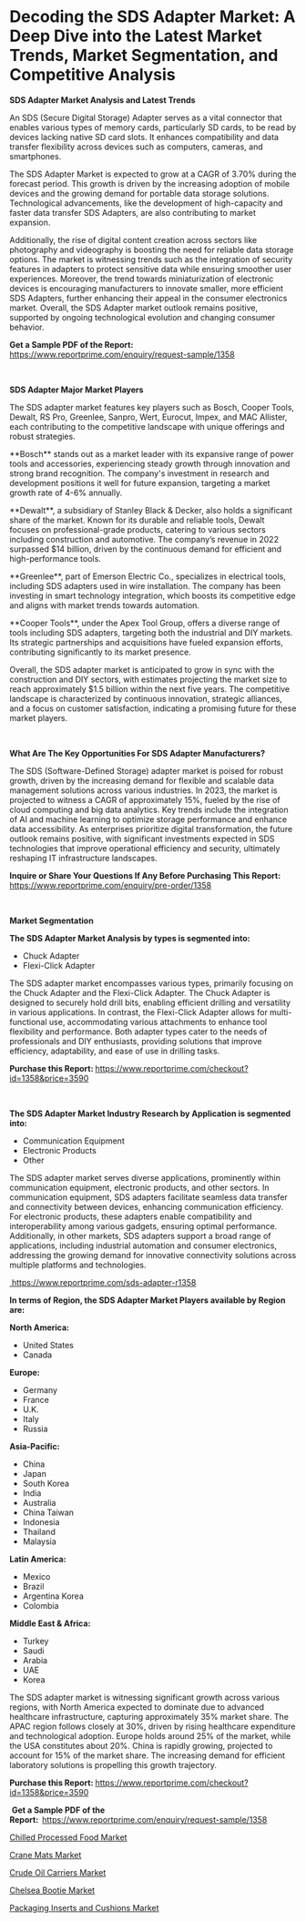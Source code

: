 <p><h1>Decoding the SDS Adapter Market: A Deep Dive into the Latest Market Trends, Market Segmentation, and Competitive Analysis</h1></p><p><strong>SDS Adapter Market Analysis and Latest Trends</strong></p>
<p><p>An SDS (Secure Digital Storage) Adapter serves as a vital connector that enables various types of memory cards, particularly SD cards, to be read by devices lacking native SD card slots. It enhances compatibility and data transfer flexibility across devices such as computers, cameras, and smartphones. </p><p>The SDS Adapter Market is expected to grow at a CAGR of 3.70% during the forecast period. This growth is driven by the increasing adoption of mobile devices and the growing demand for portable data storage solutions. Technological advancements, like the development of high-capacity and faster data transfer SDS Adapters, are also contributing to market expansion. </p><p>Additionally, the rise of digital content creation across sectors like photography and videography is boosting the need for reliable data storage options. The market is witnessing trends such as the integration of security features in adapters to protect sensitive data while ensuring smoother user experiences. Moreover, the trend towards miniaturization of electronic devices is encouraging manufacturers to innovate smaller, more efficient SDS Adapters, further enhancing their appeal in the consumer electronics market. Overall, the SDS Adapter market outlook remains positive, supported by ongoing technological evolution and changing consumer behavior.</p></p>
<p><strong>Get a Sample PDF of the Report:&nbsp;</strong> <a href="https://www.reportprime.com/enquiry/request-sample/1358?utm_campaign=1110&utm_medium=2&utm_source=Github&utm_content=ia&utm_term=18102024&utm_id=sds-adapter">https://www.reportprime.com/enquiry/request-sample/1358</a></p>
<p>&nbsp;</p>
<p><strong>SDS Adapter Major Market Players</strong></p>
<p><p>The SDS adapter market features key players such as Bosch, Cooper Tools, Dewalt, RS Pro, Greenlee, Sanpro, Wert, Eurocut, Impex, and MAC Allister, each contributing to the competitive landscape with unique offerings and robust strategies.</p><p>**Bosch** stands out as a market leader with its expansive range of power tools and accessories, experiencing steady growth through innovation and strong brand recognition. The company's investment in research and development positions it well for future expansion, targeting a market growth rate of 4-6% annually.</p><p>**Dewalt**, a subsidiary of Stanley Black & Decker, also holds a significant share of the market. Known for its durable and reliable tools, Dewalt focuses on professional-grade products, catering to various sectors including construction and automotive. The company’s revenue in 2022 surpassed $14 billion, driven by the continuous demand for efficient and high-performance tools.</p><p>**Greenlee**, part of Emerson Electric Co., specializes in electrical tools, including SDS adapters used in wire installation. The company has been investing in smart technology integration, which boosts its competitive edge and aligns with market trends towards automation.</p><p>**Cooper Tools**, under the Apex Tool Group, offers a diverse range of tools including SDS adapters, targeting both the industrial and DIY markets. Its strategic partnerships and acquisitions have fueled expansion efforts, contributing significantly to its market presence.</p><p>Overall, the SDS adapter market is anticipated to grow in sync with the construction and DIY sectors, with estimates projecting the market size to reach approximately $1.5 billion within the next five years. The competitive landscape is characterized by continuous innovation, strategic alliances, and a focus on customer satisfaction, indicating a promising future for these market players.</p></p>
<p>&nbsp;</p>
<p><strong>What Are The Key Opportunities For SDS Adapter Manufacturers?</strong></p>
<p><p>The SDS (Software-Defined Storage) adapter market is poised for robust growth, driven by the increasing demand for flexible and scalable data management solutions across various industries. In 2023, the market is projected to witness a CAGR of approximately 15%, fueled by the rise of cloud computing and big data analytics. Key trends include the integration of AI and machine learning to optimize storage performance and enhance data accessibility. As enterprises prioritize digital transformation, the future outlook remains positive, with significant investments expected in SDS technologies that improve operational efficiency and security, ultimately reshaping IT infrastructure landscapes.</p></p>
<p><strong>Inquire or Share Your Questions If Any Before Purchasing This Report:</strong> <a href="https://www.reportprime.com/enquiry/pre-order/1358?utm_campaign=1110&utm_medium=2&utm_source=Github&utm_content=ia&utm_term=18102024&utm_id=sds-adapter">https://www.reportprime.com/enquiry/pre-order/1358</a></p>
<p>&nbsp;</p>
<p><strong>Market Segmentation</strong></p>
<p><strong>The SDS Adapter Market Analysis by types is segmented into:</strong></p>
<p><ul><li>Chuck Adapter</li><li>Flexi-Click Adapter</li></ul></p>
<p><p>The SDS adapter market encompasses various types, primarily focusing on the Chuck Adapter and the Flexi-Click Adapter. The Chuck Adapter is designed to securely hold drill bits, enabling efficient drilling and versatility in various applications. In contrast, the Flexi-Click Adapter allows for multi-functional use, accommodating various attachments to enhance tool flexibility and performance. Both adapter types cater to the needs of professionals and DIY enthusiasts, providing solutions that improve efficiency, adaptability, and ease of use in drilling tasks.</p></p>
<p><strong>Purchase this Report:&nbsp;</strong><a href="https://www.reportprime.com/checkout?id=1358&price=3590&utm_campaign=1110&utm_medium=2&utm_source=Github&utm_content=ia&utm_term=18102024&utm_id=sds-adapter">https://www.reportprime.com/checkout?id=1358&price=3590</a></p>
<p>&nbsp;</p>
<p><strong>The SDS Adapter Market Industry Research by Application is segmented into:</strong></p>
<p><ul><li>Communication Equipment</li><li>Electronic Products</li><li>Other</li></ul></p>
<p><p>The SDS adapter market serves diverse applications, prominently within communication equipment, electronic products, and other sectors. In communication equipment, SDS adapters facilitate seamless data transfer and connectivity between devices, enhancing communication efficiency. For electronic products, these adapters enable compatibility and interoperability among various gadgets, ensuring optimal performance. Additionally, in other markets, SDS adapters support a broad range of applications, including industrial automation and consumer electronics, addressing the growing demand for innovative connectivity solutions across multiple platforms and technologies.</p></p>
<p><a href="https://www.reportprime.com/sds-adapter-r1358?utm_campaign=1110&utm_medium=2&utm_source=Github&utm_content=ia&utm_term=18102024&utm_id=sds-adapter">&nbsp;https://www.reportprime.com/sds-adapter-r1358</a></p>
<p><strong>In terms of Region, the SDS Adapter Market Players available by Region are:</strong></p>
<p>
    <p> <strong> North America: </strong>
        <ul>
            <li>United States</li>
            <li>Canada</li>
        </ul>
        </p> 
    <p> <strong> Europe: </strong>
        <ul>
            <li>Germany</li>
            <li>France</li>
            <li>U.K.</li>
            <li>Italy</li>
            <li>Russia</li>
        </ul>
        </p> 
    <p> <strong> Asia-Pacific: </strong>
        <ul>
            <li>China</li>
            <li>Japan</li>
            <li>South Korea</li>
            <li>India</li>
            <li>Australia</li>
            <li>China Taiwan</li>
            <li>Indonesia</li>
            <li>Thailand</li>
            <li>Malaysia</li>
        </ul>
        </p> 
    <p> <strong> Latin America: </strong>
        <ul>
            <li>Mexico</li>
            <li>Brazil</li>
            <li>Argentina Korea</li>
            <li>Colombia</li>
        </ul>
        </p> 
    <p> <strong> Middle East & Africa: </strong>
        <ul>
            <li>Turkey</li>
            <li>Saudi</li>
            <li>Arabia</li>
            <li>UAE</li>
            <li>Korea</li>
        </ul>
    </p>
    </p>
<p><p>The SDS adapter market is witnessing significant growth across various regions, with North America expected to dominate due to advanced healthcare infrastructure, capturing approximately 35% market share. The APAC region follows closely at 30%, driven by rising healthcare expenditure and technological adoption. Europe holds around 25% of the market, while the USA constitutes about 20%. China is rapidly growing, projected to account for 15% of the market share. The increasing demand for efficient laboratory solutions is propelling this growth trajectory.</p></p>
<p><strong>Purchase this Report: </strong><a href="https://www.reportprime.com/checkout?id=1358&price=3590&utm_campaign=1110&utm_medium=2&utm_source=Github&utm_content=ia&utm_term=18102024&utm_id=sds-adapter">https://www.reportprime.com/checkout?id=1358&price=3590</a></p>
<p>&nbsp;<strong>Get a Sample PDF of the Report:&nbsp;&nbsp;</strong><a href="https://www.reportprime.com/enquiry/request-sample/1358?utm_campaign=1110&utm_medium=2&utm_source=Github&utm_content=ia&utm_term=18102024&utm_id=sds-adapter">https://www.reportprime.com/enquiry/request-sample/1358</a></p>
<p><strong></strong></p>
<p><p><a href="https://github.com/janelbaub6/Market-Research-Report-List-1/blob/main/chilled-processed-food-market.md?utm_campaign=1110&utm_medium=2&utm_source=Github&utm_content=ia&utm_term=18102024&utm_id=sds-adapter">Chilled Processed Food Market</a></p><p><a href="https://issuu.com/reportprime-2/docs/crane-mats-market-size-2030.pptx_a1e92ed2a9c0c5?utm_campaign=1110&utm_medium=2&utm_source=Github&utm_content=ia&utm_term=18102024&utm_id=sds-adapter">Crane Mats Market</a></p><p><a href="https://issuu.com/reportprime-2/docs/crude-oil-carriers-market-size-2030_f3a4b526921113?utm_campaign=1110&utm_medium=2&utm_source=Github&utm_content=ia&utm_term=18102024&utm_id=sds-adapter">Crude Oil Carriers Market</a></p><p><a href="https://github.com/wydramppetrox/Market-Research-Report-List-1/blob/main/chelsea-bootie-market.md?utm_campaign=1110&utm_medium=2&utm_source=Github&utm_content=ia&utm_term=18102024&utm_id=sds-adapter">Chelsea Bootie Market</a></p><p><a href="https://www.linkedin.com/pulse/packaging-inserts-cushions-industry-insights-report-analyzing-h8tkc?utm_campaign=1110&utm_medium=2&utm_source=Github&utm_content=ia&utm_term=18102024&utm_id=sds-adapter">Packaging Inserts and Cushions Market</a></p></p>